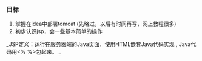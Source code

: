 ### 目标 

1. 掌握在idea中部署tomcat  \(先略过，以后有时间再写，网上教程很多\)
2. 初步认识jsp，会一些基本简单的操作  

_JSP定义：运行在服务器端的Java页面，使用HTML嵌套Java代码实现 , Java代码用&lt;%  %&gt;包起来。   _









